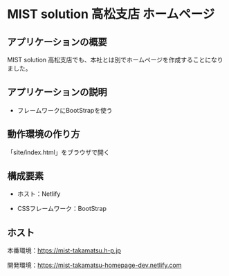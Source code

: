 # MIST solution 高松支店 ホームページ

## アプリケーションの概要

MIST solution 高松支店でも、本社とは別でホームページを作成することになりました。

## アプリケーションの説明

- フレームワークにBootStrapを使う

## 動作環境の作り方

「site/index.html」をブラウザで開く

## 構成要素

- ホスト：Netlify

- CSSフレームワーク：BootStrap

## ホスト

本番環境：<https://mist-takamatsu.h-p.jp>

開発環境：<https://mist-takamatsu-homepage-dev.netlify.com>

